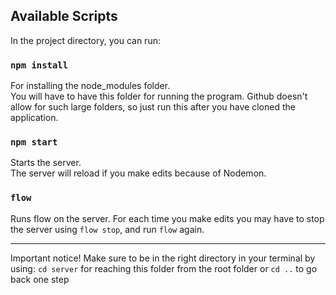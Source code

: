 
## Available Scripts

In the project directory, you can run:

### `npm install`

For installing the node_modules folder.<br />
You will have to have this folder for running the program. Github doesn't allow for such large folders, so just run this after you have cloned the application. <br />

### `npm start`

Starts the server.<br />
The server will reload if you make edits because of Nodemon.<br />

### `flow`

Runs flow on the server. For each time you make edits you may have to stop the server using
`flow stop`, and run `flow` again. <br />

---

Important notice! Make sure to be in the right directory in your terminal by using:
`cd server` for reaching this folder from the root folder or `cd ..` to go back one step
